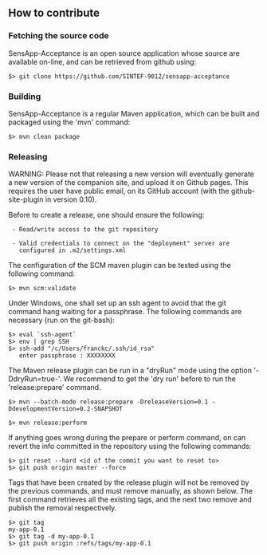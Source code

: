 ## How to contribute

### Fetching the source code

  SensApp-Acceptance is an open source application whose source are
  available on-line, and can be retrieved from github using:

    $> git clone https://github.com/SINTEF-9012/sensapp-acceptance

### Building

  SensApp-Acceptance is a regular Maven application, which can be
  built and packaged using the 'mvn' command:

    $> mvn clean package

### Releasing

  WARNING: Please not that releasing a new version will eventually generate a new version
  of the companion site, and upload it on Github pages. This requires the user
  have public email, on its GitHub account (with the github-site-plugin in version 0.10).

  Before to create a release, one should ensure the following:

     - Read/write access to the git repository 

     - Valid credentials to connect on the "deployment" server are
       configured in .m2/settings.xml

  The configuration of the SCM maven plugin can be tested using the
  following command:

    $> mvn scm:validate

  Under Windows, one shall set up an ssh agent to avoid that the git
  command hang waiting for a passphrase. The following commands are
  necessary (run on the git-bash):

    $> eval `ssh-agent`
    $> env | grep SSH
    $> ssh-add "/c/Users/franckc/.ssh/id_rsa"
       enter passphrase : XXXXXXXX

  The Maven release plugin can be run in a "dryRun" mode using the
  option '-DdryRun=true-'. We recommend to get the 'dry run' before to
  run the 'release:prepare' command.

    $> mvn --batch-mode release:prepare -DreleaseVersion=0.1 -DdevelopmentVersion=0.2-SNAPSHOT

    $> mvn release:perform

  If anything goes wrong during the prepare or perform command, on can
  revert the info committed in the repository using the following
  commands:

    $> git reset --hard <id of the commit you want to reset to>
    $> git push origin master --force

  Tags that have been created by the release plugin will not be removed
  by the previous commands, and must remove manually, as shown
  below. The first command retrieves all the existing tags, and the
  next two remove and publish the removal respectively.

    $> git tag
    my-app-0.1
    $> git tag -d my-app-0.1
    $> git push origin :refs/tags/my-app-0.1

